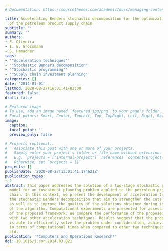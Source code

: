 ```yaml
---
# Documentation: https://sourcethemes.com/academic/docs/managing-content/

title: Accelerating Benders stochastic decomposition for the optimization under uncertainty
  of the petroleum product supply chain
subtitle: ''
summary: ''
authors:
- F. Oliveira
- I. E. Grossmann
- S. Hamacher
tags:
- '"Acceleration techniques"'
- '"Stochastic Benders decomposition"'
- '"Stochastic programming"'
- '"Supply chain investment planning"'
categories: []
date: '2014-01-01'
lastmod: 2020-08-27T16:01:41+03:00
featured: false
draft: false

# Featured image
# To use, add an image named `featured.jpg/png` to your page's folder.
# Focal points: Smart, Center, TopLeft, Top, TopRight, Left, Right, BottomLeft, Bottom, BottomRight.
image:
  caption: ''
  focal_point: ''
  preview_only: false

# Projects (optional).
#   Associate this post with one or more of your projects.
#   Simply enter your project's folder or file name without extension.
#   E.g. `projects = ["internal-project"]` references `content/project/deep-learning/index.md`.
#   Otherwise, set `projects = []`.
projects: []
publishDate: '2020-08-27T13:01:41.174621Z'
publication_types:
- 2
abstract: This paper addresses the solution of a two-stage stochastic programming
  model for an investment planning problem applied to the petroleum products supply
  chain. In this context, we present the development of acceleration techniques for
  the stochastic Benders decomposition that aim to strengthen the cuts generated,
  as well as to improve the quality of the solutions obtained during the execution
  of the algorithm. Computational experiments are presented for assessing the efficiency
  of the proposed framework. We compare the performance of the proposed algorithm
  with two other acceleration techniques. Results suggest that the proposed approach
  is able to efficiently solve the problem under consideration, achieving better performance
  in terms of computational times when compared to other two techniques. © 2014 Elsevier
  Ltd.
publication: '*Computers and Operations Research*'
doi: 10.1016/j.cor.2014.03.021
---
```

